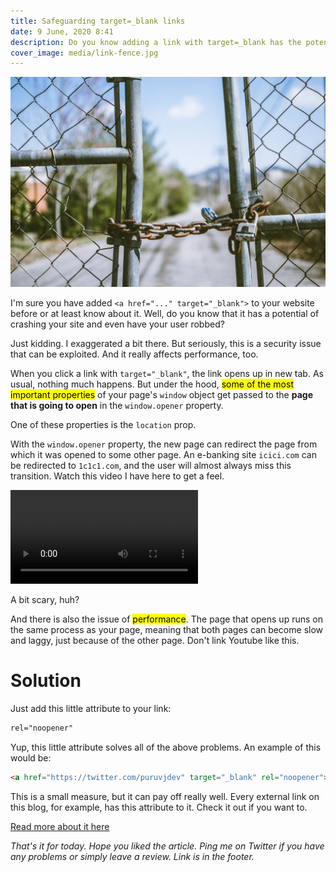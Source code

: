 ```yaml
---
title: Safeguarding target=_blank links
date: 9 June, 2020 8:41
description: Do you know adding a link with target=_blank has the potential of crashing your page and is very insecure? Find out how and its prevention.
cover_image: media/link-fence.jpg
---
```


![](../../static/media/link-fence.jpg)

I'm sure you have added `<a href="..." target="_blank">` to your website before or at least know about it. Well, do you know that it has a potential of crashing your site and even have your user robbed?

Just kidding. I exaggerated a bit there. But seriously, this is a security issue that can be exploited. And it really affects performance, too.

When you click a link with `target="_blank"`, the link opens up in new tab. As usual, nothing much happens. But under the hood, <mark>some of the most important properties</mark> of your page's `window` object get passed to the **page that is going to open** in the `window.opener` property.

One of these properties is the `location` prop.

With the `window.opener` property, the new page can redirect the page from which it was opened to some other page. An e-banking site `icici.com` can be redirected to `1c1c1.com`, and the user will almost always miss this transition. Watch this video I have here to get a feel.

<video controls>
  <source src="/media/link-noopener.mp4" type="video/mp4"></source>
</video>

A bit scary, huh?

And there is also the issue of <mark>performance</mark>. The page that opens up runs on the same process as your page, meaning that both pages can become slow and laggy, just because of the other page. Don't link Youtube like this.

# Solution

Just add this little attribute to your link:

```html
rel="noopener"
```

Yup, this little attribute solves all of the above problems. An example of this would be:

```html
<a href="https://twitter.com/puruvjdev" target="_blank" rel="noopener"></a>
```

This is a small measure, but it can pay off really well. Every external link on this blog, for example, has this attribute to it. Check it out if you want to.

[Read more about it here](https://web.dev/external-anchors-use-rel-noopener/)

_That's it for today. Hope you liked the article. Ping me on Twitter if you have any problems or simply leave a review. Link is in the footer._
